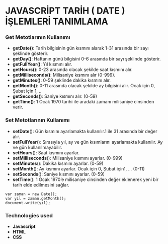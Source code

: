 # JAVASCRİPT TARİH ( DATE ) İŞLEMLERİ TANIMLAMA

### Get Metotlarının Kullanımı

 - **getDate()**: Tarih bilgisinin gün kısmını alarak 1-31 arasında bir sayı şeklinde gösterir.
 - **getDay()**: Haftanın günü bilgisini 0-6 arasında bir sayı şeklinde
   gösterir.
 - **getFullYear()**: Yıl kısmını alır.
 - **getHours()**: 0-23 arasında olacak şekilde saat kısmını alır.
 - **getMilliseconds()**: Milisaniye kısmını alır (0-999).
 - **getMinutes()**: 0-59 şeklinde dakika kısmını alır.
 - **getMonth()**: 0-11 arasında olacak şekilde ay bilgisini alır. Ocak için 0, Şubat için 1, ..
 - **getSeconds()**:  Saniye kısmını alır. (0-59)
 - **getTime()**: 1 Ocak 1970 tarihi ile aradaki zamanı milisaniye cinsinden verir.

### Set Metotlarının Kullanımı

 - **setDate**(): Gün kısmını ayarlamakta kullanılır.1 ile
   31 arasında bir değer alır.
 - **setFullYear**(): Sırasıyla yıl, ay ve gün kısımlarını ayarlamakta kullanılır. Ay ve gün kullanılmayabilir.
 - **setHours**(): Saat kısmını ayarlar.
 - **setMilliseconds**(): Milisaniye kısmını ayarlar. (0-999)
 - **setMinutes**(): Dakika kısmını ayarlar. (0-59)
 - **setMonth**(): Ay kısmını ayarlar.  Ocak için 0, Şubat için1, … (0-11)
 - **setSeconds**(): Saniye kısmını ayarlar. (0-59)
 - **setTime**(): 1 Ocak 1970’e milisaniye cinsinden değer eklenerek yeni bir tarih elde edilmesini sağlar.

```
var zaman = new Date();
var yıl = zaman.getMonth();
document.write(yıl);
```

### Technologies used

- **Javascript**
- **HTML**
- **CSS**
